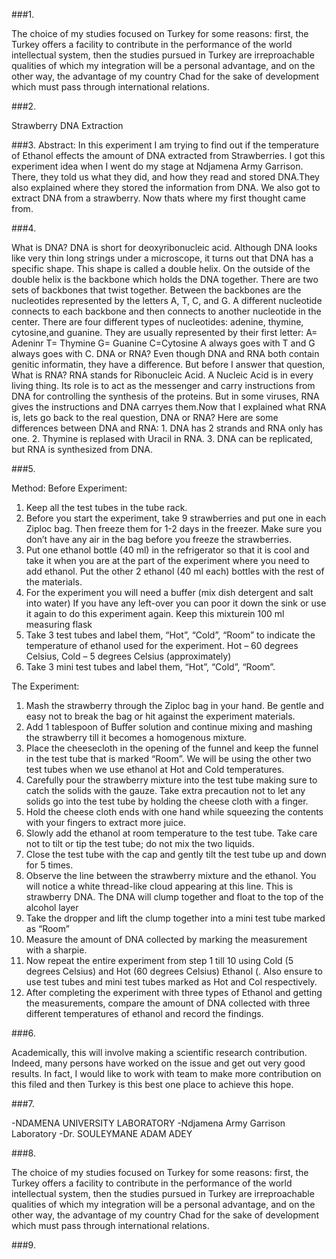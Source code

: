 ###1.

The choice of my studies focused on Turkey for some reasons: first, the
Turkey offers a facility to contribute in the performance of the world intellectual system, then the studies
pursued in Turkey are irreproachable qualities of which my integration will be a personal advantage, and on the other way, the advantage of my country Chad for the sake of development which must pass
through international relations.

###2.

Strawberry DNA Extraction

###3.
Abstract:
In this experiment I am trying to find out if the temperature of Ethanol effects the amount of DNA
extracted from Strawberries. I got this experiment idea when I went do my stage at Ndjamena Army
Garrison. There, they told us what they did, and how they read and stored DNA.They also explained where
they stored the information from DNA. We also got to extract DNA from a strawberry. Now thats where my
first thought came from.

###4.

What is DNA? DNA is short for deoxyribonucleic acid.
Although DNA looks like very thin long strings under a microscope, it turns out that DNA has a specific
shape. This shape is called a double helix. On the outside of the double helix is the backbone which holds
the DNA together.
There are two sets of backbones that twist together. Between the backbones are the nucleotides
represented by the letters A, T, C, and G. A different nucleotide connects to each backbone and then
connects to another nucleotide in the center.
There are four different types of nucleotides: adenine, thymine, cytosine,and guanine. They are usually
represented by their first letter:
A= Adeninr
T= Thymine
G= Guanine
C=Cytosine
A always goes with T and G always goes with C.
DNA or RNA? Even though DNA and RNA both contain genitic informatin, they have a difference.
But before I answer that question, What is RNA?
RNA stands for Ribonucleic Acid. A Nucleic Acid is in every living thing. Its role is to act as the messenger
and carry instructions from DNA for controlling the synthesis of the proteins. But in some viruses, RNA
gives the instructions and DNA carryes them.Now that I explained what RNA is, lets go back to the real
question, DNA or RNA?
Here are some differences between DNA and RNA: 1. DNA has 2 strands and RNA only has one. 2. Thymine
is replased with Uracil in RNA. 3. DNA can be replicated, but RNA is synthesized from DNA.

###5.

Method:
Before Experiment:
1. Keep all the test tubes in the tube rack.
2. Before you start the experiment, take 9 strawberries and put one in each Ziploc bag. Then freeze
them for 1-2 days in the freezer. Make sure you don’t have any air in the bag before you freeze the
strawberries.
3. Put one ethanol bottle (40 ml) in the refrigerator so that it is cool and take it when you are at the
part of the experiment where you need to add ethanol. Put the other 2 ethanol (40 ml each) bottles
with the rest of the materials.
4. For the experiment you will need a buffer (mix dish detergent and salt into water) If you have any
left-over you can poor it down the sink or use it again to do this experiment again. Keep this mixturein 100 ml measuring flask
5. Take 3 test tubes and label them, “Hot”, “Cold”, “Room” to indicate the temperature of ethanol used
for the experiment. Hot – 60 degrees Celsius, Cold – 5 degrees Celsius (approximately)
6. Take 3 mini test tubes and label them, “Hot”, “Cold”, “Room”.
   

The Experiment:
1. Mash the strawberry through the Ziploc bag in your hand. Be gentle and easy not to break the bag or
hit against the experiment materials.
2. Add 1 tablespoon of Buffer solution and continue mixing and mashing the strawberry till it becomes
a homogenous mixture.
3. Place the cheesecloth in the opening of the funnel and keep the funnel in the test tube that is
marked “Room”. We will be using the other two test tubes when we use ethanol at Hot and Cold
temperatures.
4. Carefully pour the strawberry mixture into the test tube making sure to catch the solids with the
gauze. Take extra precaution not to let any solids go into the test tube by holding the cheese cloth
with a finger.
5. Hold the cheese cloth ends with one hand while squeezing the contents with your fingers to extract
more juice.
6. Slowly add the ethanol at room temperature to the test tube. Take care not to tilt or tip the test
tube; do not mix the two liquids.
7. Close the test tube with the cap and gently tilt the test tube up and down for 5 times.
8. Observe the line between the strawberry mixture and the ethanol. You will notice a white thread-like
cloud appearing at this line. This is strawberry DNA. The DNA will clump together and float to the top
of the alcohol layer
9. Take the dropper and lift the clump together into a mini test tube marked as “Room”
10. Measure the amount of DNA collected by marking the measurement with a sharpie.
11. Now repeat the entire experiment from step 1 till 10 using Cold (5 degrees Celsius) and Hot (60
degrees Celsius) Ethanol (. Also ensure to use test tubes and mini test tubes marked as Hot and Col
respectively.
12. After completing the experiment with three types of Ethanol and getting the measurements,
compare the amount of DNA collected with three different temperatures of ethanol and record the
findings.

###6.

Academically, this will involve making a scientific research contribution. Indeed, many persons have worked on the issue and get out very good results. 
In fact, I would like to work with team to make more contribution on this filed and then Turkey is this best one place to achieve this hope. 

###7.

-NDAMENA UNIVERSITY LABORATORY
-Ndjamena Army Garrison Laboratory
-Dr. SOULEYMANE ADAM ADEY 

###8. 

The choice of my studies focused on Turkey for some reasons: first, the
Turkey offers a facility to contribute in the performance of the world intellectual system, then the studies
pursued in Turkey are irreproachable qualities of which my integration will be a personal advantage, and on the other way, the advantage of my country Chad for the sake of development which must pass
through international relations.

###9.

